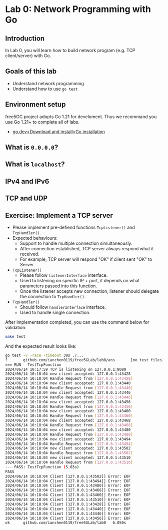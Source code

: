 # Lab 0: Network Programming with Go

## Introduction

In Lab 0, you will learn how to build network program (e.g. TCP client/server) with Go.

## Goals of this lab

- Understand network programming
- Understand how to use `go test`

## Environment setup

free5GC project adopts Go 1.21 for develoment.
Thus we recommand you use Go 1.21+ to complete all of labs.
- [go.dev>Download and install>Go installation](https://go.dev/doc/install)

## What is `0.0.0.0`?

## What is `localhost`?

## IPv4 and IPv6

## TCP and UDP

## Exercise: Implement a TCP server

- Please implement pre-defiend functions `TcpListener()` and `TcpHandler()`.
- Expected behaviours:
    - Support to handle multiple connection simultaneously.
    - After connection established, TCP server always respond what it received.
    - For example, TCP server will respond "OK" if client sent "OK" to Server.
- `TcpListener()`
    - Please follow `listenerInterface` interface.
    - Used to listening on specific IP + port, it depends on what parameters passed into this function.
    - Once the listener accepts new connection, listener should delegate the connection to `TcpHandler()`.
- `TcpHandler()`
    - Should follow `handlerInterface` interface.
    - Used to handle single connection.

After implementation completed, you can use the command below for validation:
```sh
make test
```
And the expected result looks like:
```sh
go test -v -race -timeout 30s ./...
?       github.com/ianchen0119/free5GLab/lab0/ans       [no test files]
=== RUN   TestTcpFunction
2024/06/14 10:17:59 TCP is listening on 127.0.0.1:8080
2024/06/14 10:18:04 new client accepted: 127.0.0.1:43428
2024/06/14 10:18:04 Handle Request from [127.0.0.1:43428]
2024/06/14 10:18:04 new client accepted: 127.0.0.1:43440
2024/06/14 10:18:04 Handle Request from [127.0.0.1:43440]
2024/06/14 10:18:04 new client accepted: 127.0.0.1:43446
2024/06/14 10:18:04 Handle Request from [127.0.0.1:43446]
2024/06/14 10:18:04 new client accepted: 127.0.0.1:43456
2024/06/14 10:18:04 Handle Request from [127.0.0.1:43456]
2024/06/14 10:18:04 new client accepted: 127.0.0.1:43460
2024/06/14 10:18:04 Handle Request from [127.0.0.1:43460]
2024/06/14 10:18:04 new client accepted: 127.0.0.1:43468
2024/06/14 10:18:04 Handle Request from [127.0.0.1:43468]
2024/06/14 10:18:04 new client accepted: 127.0.0.1:43480
2024/06/14 10:18:04 Handle Request from [127.0.0.1:43480]
2024/06/14 10:18:04 new client accepted: 127.0.0.1:43494
2024/06/14 10:18:04 Handle Request from [127.0.0.1:43494]
2024/06/14 10:18:04 new client accepted: 127.0.0.1:43502
2024/06/14 10:18:04 Handle Request from [127.0.0.1:43502]
2024/06/14 10:18:04 new client accepted: 127.0.0.1:43510
2024/06/14 10:18:04 Handle Request from [127.0.0.1:43510]
--- PASS: TestTcpFunction (5.03s)
PASS
2024/06/14 10:18:04 Client [127.0.0.1:43502[] Error: EOF
2024/06/14 10:18:04 Client [127.0.0.1:43494[] Error: EOF
2024/06/14 10:18:04 Client [127.0.0.1:43480[] Error: EOF
2024/06/14 10:18:04 Client [127.0.0.1:43468[] Error: EOF
2024/06/14 10:18:04 Client [127.0.0.1:43460[] Error: EOF
2024/06/14 10:18:04 Client [127.0.0.1:43510[] Error: EOF
2024/06/14 10:18:04 Client [127.0.0.1:43428[] Error: EOF
2024/06/14 10:18:04 Client [127.0.0.1:43440[] Error: EOF
2024/06/14 10:18:04 Client [127.0.0.1:43446[] Error: EOF
2024/06/14 10:18:04 Client [127.0.0.1:43456[] Error: EOF
ok      github.com/ianchen0119/free5GLab/lab0   6.050s
```